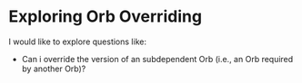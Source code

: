 # Exploring Orb Overriding

I would like to explore questions like:

- Can i override the version of an subdependent Orb (i.e., an Orb required by another Orb)?
